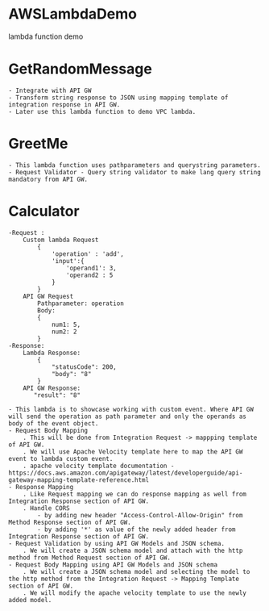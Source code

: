 # AWSLambdaDemo
lambda function demo

# GetRandomMessage
    - Integrate with API GW
    - Transform string response to JSON using mapping template of integration response in API GW.
    - Later use this lambda function to demo VPC lambda.

# GreetMe
    - This lambda function uses pathparameters and querystring parameters.
    - Request Validator - Query string validator to make lang query string mandatory from API GW.

# Calculator
    -Request :
        Custom lambda Request
            {
                'operation' : 'add',
                'input':{
                    'operand1': 3,
                    'operand2 : 5
                }
            }
        API GW Request
            Pathparameter: operation
            Body:
            {
                num1: 5,
                num2: 2
            }
    -Response:
        Lambda Response:
            {
                "statusCode": 200,
                "body": "8"
            }
        API GW Response:
           "result": "8"

    - This lambda is to showcase working with custom event. Where API GW will send the operation as path parameter and only the operands as body of the event object.
    - Request Body Mapping
        . This will be done from Integration Request -> mappping template of API GW.
        . We will use Apache Velocity template here to map the API GW event to lambda custom event.
        . apache velocity template documentation - https://docs.aws.amazon.com/apigateway/latest/developerguide/api-gateway-mapping-template-reference.html
    - Response Mapping
        . Like Request mapping we can do response mapping as well from Integration Response section of API GW.
        . Handle CORS
            - by adding new header "Access-Control-Allow-Origin" from Method Response section of API GW.
            - by adding '*' as value of the newly added header from Integration Response section of API GW.
    - Request Validation by using API GW Models and JSON schema.
        . We will create a JSON schema model and attach with the http method from Method Request section of API GW.
    - Request Body Mapping using API GW Models and JSON schema
        . We will create a JSON schema model and selecting the model to the http method from the Integration Request -> Mapping Template section of API GW.
        . We will modify the apache velocity template to use the newly added model.






